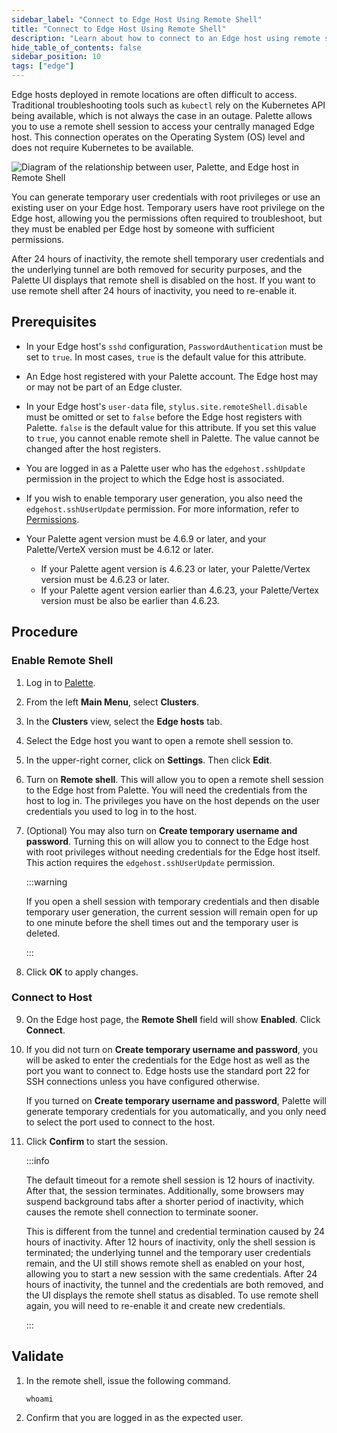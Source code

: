 ```yaml
---
sidebar_label: "Connect to Edge Host Using Remote Shell"
title: "Connect to Edge Host Using Remote Shell"
description: "Learn about how to connect to an Edge host using remote shell."
hide_table_of_contents: false
sidebar_position: 10
tags: ["edge"]
---
```


Edge hosts deployed in remote locations are often difficult to access. Traditional troubleshooting tools such as
`kubectl` rely on the Kubernetes API being available, which is not always the case in an outage. Palette allows you to
use a remote shell session to access your centrally managed Edge host. This connection operates on the Operating System
(OS) level and does not require Kubernetes to be available.

![Diagram of the relationship between user, Palette, and Edge host in Remote Shell](/clusters_edge_cluster-mgmt_remote-shell.webp)

You can generate temporary user credentials with root privileges or use an existing user on your Edge host. Temporary
users have root privilege on the Edge host, allowing you the permissions often required to troubleshoot, but they must
be enabled per Edge host by someone with sufficient permissions.

After 24 hours of inactivity, the remote shell temporary user credentials and the underlying tunnel are both removed for
security purposes, and the Palette UI displays that remote shell is disabled on the host. If you want to use remote
shell after 24 hours of inactivity, you need to re-enable it.

## Prerequisites

- In your Edge host's `sshd` configuration, `PasswordAuthentication` must be set to `true`. In most cases, `true` is the
  default value for this attribute.

- An Edge host registered with your Palette account. The Edge host may or may not be part of an Edge cluster.

- In your Edge host's `user-data` file, `stylus.site.remoteShell.disable` must be omitted or set to `false` before the Edge host
  registers with Palette. `false` is the default value for this attribute. If you set this value to `true`, you cannot
  enable remote shell in Palette. The value cannot be changed after the host registers.

- You are logged in as a Palette user who has the `edgehost.sshUpdate` permission in the project to which the Edge host
  is associated.

- If you wish to enable temporary user generation, you also need the `edgehost.sshUserUpdate` permission. For more
  information, refer to [Permissions](../../../user-management/palette-rbac/permissions.md).

- Your Palette agent version must be 4.6.9 or later, and your Palette/VerteX version must be 4.6.12 or later.
  - If your Palette agent version is 4.6.23 or later, your Palette/Vertex version must be 4.6.23 or later.
  - If your Palette agent version earlier than 4.6.23, your Palette/Vertex version must be also be earlier than 4.6.23.

## Procedure

### Enable Remote Shell

1. Log in to [Palette](https://console.spectrocloud.com).

2. From the left **Main Menu**, select **Clusters**.

3. In the **Clusters** view, select the **Edge hosts** tab.

4. Select the Edge host you want to open a remote shell session to.

5. In the upper-right corner, click on **Settings**. Then click **Edit**.

6. Turn on **Remote shell**. This will allow you to open a remote shell session to the Edge host from Palette. You will
   need the credentials from the host to log in. The privileges you have on the host depends on the user credentials you
   used to log in to the host.

7. (Optional) You may also turn on **Create temporary username and password**. Turning this on will allow you to connect
   to the Edge host with root privileges without needing credentials for the Edge host itself. This action requires the
   `edgehost.sshUserUpdate` permission.

   :::warning

   If you open a shell session with temporary credentials and then disable temporary user generation, the current
   session will remain open for up to one minute before the shell times out and the temporary user is deleted.

   :::

8. Click **OK** to apply changes.

### Connect to Host

9. On the Edge host page, the **Remote Shell** field will show **Enabled**. Click **Connect**.

10. If you did not turn on **Create temporary username and password**, you will be asked to enter the credentials for
    the Edge host as well as the port you want to connect to. Edge hosts use the standard port 22 for SSH connections
    unless you have configured otherwise.

    If you turned on **Create temporary username and password**, Palette will generate temporary credentials for you
    automatically, and you only need to select the port used to connect to the host.

11. Click **Confirm** to start the session.

    :::info

    The default timeout for a remote shell session is 12 hours of inactivity. After that, the session terminates.
    Additionally, some browsers may suspend background tabs after a shorter period of inactivity, which causes the
    remote shell connection to terminate sooner.

    This is different from the tunnel and credential termination caused by 24 hours of inactivity. After 12 hours of
    inactivity, only the shell session is terminated; the underlying tunnel and the temporary user credentials remain,
    and the UI still shows remote shell as enabled on your host, allowing you to start a new session with the same
    credentials. After 24 hours of inactivity, the tunnel and the credentials are both removed, and the UI displays the
    remote shell status as disabled. To use remote shell again, you will need to re-enable it and create new
    credentials.

    :::

## Validate

1. In the remote shell, issue the following command.

   ```shell
   whoami
   ```

2. Confirm that you are logged in as the expected user.
